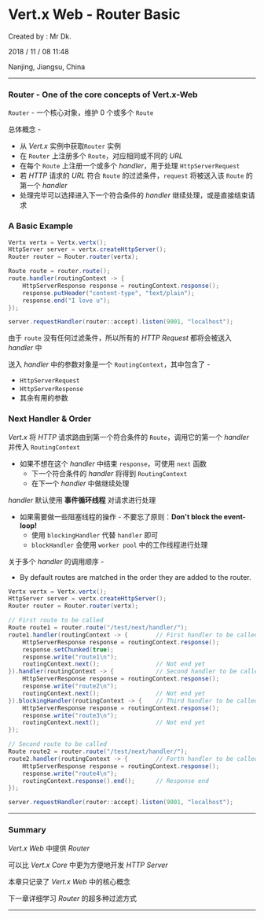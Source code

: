 # Vert.x Web - Router Basic

Created by : Mr Dk.

2018 / 11 / 08 11:48

Nanjing, Jiangsu, China

---

### Router - One of the core concepts of Vert.x-Web

`Router` - 一个核心对象，维护 0 个或多个 `Route`

总体概念 - 

* 从 _Vert.x_ 实例中获取`Router` 实例
* 在 `Router` 上注册多个 `Route`，对应相同或不同的 _URL_
* 在每个 `Route` 上注册一个或多个 _handler_，用于处理 `HttpServerRequest`
* 若 _HTTP_ 请求的 _URL_ 符合 `Route` 的过滤条件，`request` 将被送入该 `Route` 的第一个 _handler_
* 处理完毕可以选择进入下一个符合条件的 _handler_ 继续处理，或是直接结束请求

### A Basic Example

```java
Vertx vertx = Vertx.vertx();
HttpServer server = vertx.createHttpServer();
Router router = Router.router(vertx);

Route route = router.route();
route.handler(routingContext -> {
    HttpServerResponse response = routingContext.response();
    response.putHeader("content-type", "text/plain");
    response.end("I love u");
});

server.requestHandler(router::accept).listen(9001, "localhost");
```

由于 `route` 没有任何过滤条件，所以所有的 _HTTP Request_ 都将会被送入 _handler_ 中

送入 _handler_ 中的参数对象是一个 `RoutingContext`，其中包含了 - 

* `HttpServerRequest`
* `HttpServerResponse`
* 其余有用的参数

### Next Handler & Order

_Vert.x_ 将 _HTTP_ 请求路由到第一个符合条件的 `Route`，调用它的第一个 _handler_ 并传入 `RoutingContext`

* 如果不想在这个 _handler_ 中结束 `response`，可使用 `next` 函数
  * 下一个符合条件的 _handler_ 将得到 `RoutingContext`
  * 在下一个 _handler_ 中做继续处理

_handler_ 默认使用 __事件循环线程__ 对请求进行处理

* 如果需要做一些阻塞线程的操作 - 不要忘了原则：__Don't block the event-loop!__
  * 使用 `blockingHandler` 代替 `handler` 即可
  * `blockHandler` 会使用 `worker pool` 中的工作线程进行处理

关于多个 _handler_ 的调用顺序 - 

* By default routes are matched in the order they are added to the router.

```java
Vertx vertx = Vertx.vertx();
HttpServer server = vertx.createHttpServer();
Router router = Router.router(vertx);

// First route to be called
Route route1 = router.route("/test/next/handler/");
route1.handler(routingContext -> {        // First handler to be called
    HttpServerResponse response = routingContext.response();
    response.setChunked(true);
    response.write("route1\n");
    routingContext.next();                // Not end yet
}).handler(routingContext -> {            // Second handler to be called
    HttpServerResponse response = routingContext.response();
    response.write("route2\n");
    routingContext.next();                // Not end yet
}).blockingHandler(routingContext -> {    // Third handler to be called
    HttpServerResponse response = routingContext.response();
    response.write("route3\n");
    routingContext.next();                // Not end yet
});

// Second route to be called
Route route2 = router.route("/test/next/handler/");
route2.handler(routingContext -> {        // Forth handler to be called
    HttpServerResponse response = routingContext.response();
    response.write("route4\n");
    routingContext.response().end();      // Response end
});

server.requestHandler(router::accept).listen(9001, "localhost");
```

---

### Summary

_Vert.x Web_ 中提供 _Router_

可以比 _Vert.x Core_ 中更为方便地开发 _HTTP Server_

本章只记录了 _Vert.x Web_ 中的核心概念

下一章详细学习 _Router_ 的超多种过滤方式

---

